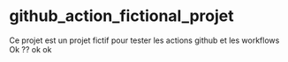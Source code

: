 # github_action_fictional_projet
Ce projet est un projet fictif pour tester les actions github et les workflows
Ok ?? ok ok 